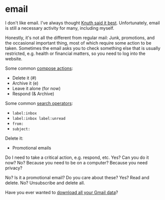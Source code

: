 # email

I don't like email.
I've always thought [Knuth said it best](https://www-cs-faculty.stanford.edu/~knuth/email.html).
Unfortunately, email is still a necessary activity for many,
including myself.

Honestly, it's not all the different from regular mail:
Junk, promotions, and the occasional important thing,
most of which require some action to be taken.
Sometimes the email asks you to check something else that is usually restricted,
e.g. health or financial matters,
so you need to log into the website.

Some common [compose actions](https://support.google.com/mail/answer/6594?hl=en&co=GENIE.Platform%3DDesktop#zippy=%2Ccompose-chat%2Cactions):

- Delete it (#)
- Archive it (e)
- Leave it alone (for now)
- Respond (& Archive)

Some common [search operators](https://support.google.com/mail/answer/7190?hl=en):

- `label:inbox`
- `label:inbox label:unread`
- `from:`
- `subject:`


Delete it:
- Promotional emails

Do I need to take a critical action, e.g. respond, etc.
Yes?
Can you do it now?
No?
Because you need to be on a computer?
Because you need privacy?


No?
Is it a promotional email?
Do you care about these?
Yes? Read and delete.
No? Unsubscribe and delete all.

Have you ever wanted to [download all your Gmail data](https://takeout.google.com/?hl=en)?